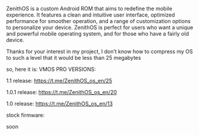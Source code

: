 ZenithOS is a custom Android ROM that aims to redefine the mobile experience. It features a clean and intuitive user interface, optimized performance for smoother operation, and a range of customization options to personalize your device. ZenithOS is perfect for users who want a unique and powerful mobile operating system, and for those who have a fairly old device.

Thanks for your interest in my project, 
I don’t know how to compress my OS to such a level that it would be less than 25 megabytes

so, here it is:
VMOS PRO VERSIONS:

1.1 release: https://t.me/ZenithOS_os_en/25

1.0.1 release: https://t.me/ZenithOS_os_en/20

1.0 release: https://t.me/ZenithOS_os_en/13

stock firmware:

soon
